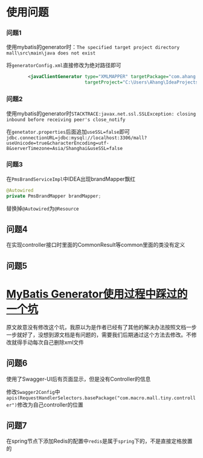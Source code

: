 

# 使用问题

### 问题1

使用mybatis的generator时：`The specified target project directory mall\src\main\java does not exist`

将`generatorConfig.xml`直接修改为绝对路径即可

```xml
        <javaClientGenerator type="XMLMAPPER" targetPackage="com.ahang.mbg.mapper"
                             targetProject="C:\Users\Ahang\IdeaProjects\mall\src\main\java"/>
```



### 问题2

使用mybatis的generator时`STACKTRACE:javax.net.ssl.SSLException: closing inbound before receiving peer's close_notify`

在`genetator.properties`后面追加`useSSL=false`即可`jdbc.connectionURL=jdbc:mysql://localhost:3306/mall?useUnicode=true&characterEncoding=utf-8&serverTimezone=Asia/Shanghai&useSSL=false`



### 问题3

在`PmsBrandServiceImpl`中IDEA出现brandMapper飘红

```java
@Autowired
private PmsBrandMapper brandMapper;
```

替换掉`@Autowired`为`@Resource`



## 问题4

在实现controller接口时里面的CommonResult等common里面的类没有定义



## 问题5

# [MyBatis Generator使用过程中踩过的一个坑](http://www.macrozheng.com/#/technology/mybatis_mapper?id=mybatis-generator%e4%bd%bf%e7%94%a8%e8%bf%87%e7%a8%8b%e4%b8%ad%e8%b8%a9%e8%bf%87%e7%9a%84%e4%b8%80%e4%b8%aa%e5%9d%91)

原文故意没有修改这个坑，我原以为是作者已经有了其他的解决办法按照文档一步一步就好了，没想到源文档是有问题的，需要我们后期通过这个方法去修改。不修改就得手动每次自己删除xml文件



## 问题6

使用了Swagger-UI后有页面显示，但是没有Controller的信息

修改`Swagger2Config`中`apis(RequestHandlerSelectors.basePackage("com.macro.mall.tiny.controller")`修改为自己controller的位置

## 问题7

在spring节点下添加Redis的配置中`redis`是属于`spring`下的，不是直接定格放置的











